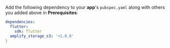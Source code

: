 Add the following dependency to your **app**'s `pubspec.yaml` along with others you added above in **Prerequisites**:

```yaml
dependencies:
  flutter:
    sdk: flutter
  amplify_storage_s3: '<1.0.0'
}
```
